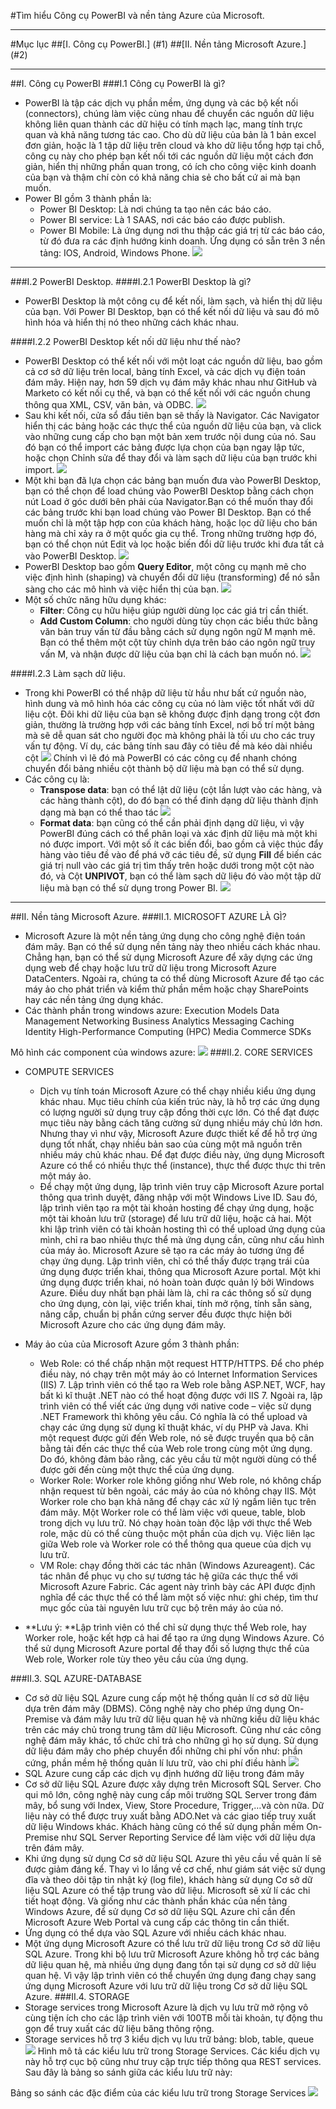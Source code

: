 #Tìm hiểu Công cụ PowerBI và nền tảng Azure của Microsoft.

----
#Mục lục
##[I. Công cụ PowerBI.] (#1)
##[II. Nền tảng Microsoft Azure.] (#2)

----
<a name="1"></a>
##I. Công cụ PowerBI
###I.1 Công cụ PowerBI là gì?
* PowerBI là tập các dịch vụ phần mềm, ứng dụng và các bộ kết nối (connectors), chúng làm việc cùng nhau để chuyển các nguồn dữ liệu không 
liên quan thành các dữ hiệu có tính mạch lạc, mang tính trực quan và khả năng tương tác cao. Cho dù dữ liệu của bản là 1 bản excel đơn
giản, hoặc là 1 tập dữ liệu trên cloud và kho dữ liệu tổng hợp tại chỗ, công cụ này cho phép bạn kết nối tới các nguồn dữ liệu một cách 
đơn giản, hiển thị những phần quan trong, có ích cho công việc kinh doanh của bạn và thậm chí còn có khả năng chia sẻ cho bất cứ ai mà
bạn muốn.
* Power BI gồm 3 thành phần là:
  -	Power BI Desktop: Là nơi chúng ta tạo nên các báo cáo.
  -	Power BI service: Là 1 SAAS, nơi các báo cáo được publish.
  -	Power BI Mobile: Là ứng dụng nơi thu thập các giá trị từ các báo cáo, từ đó đưa ra các định hướng kinh doanh. Ứng dụng có sẵn trên 3 nền tảng: IOS, Android, Windows Phone.
  ![](http://i.imgur.com/QnltSl3.png)
  
----
###I.2 PowerBI Desktop.
####I.2.1 PowerBI Desktop là gì?
* PowerBI Desktop là một công cụ để kết nối, làm sạch, và hiển thị dữ liệu của bạn. Với Power BI Desktop, bạn có thể kết nối dữ liệu
và sau đó mô hình hóa và hiển thị nó theo những cách khác nhau. 

####I.2.2 PowerBI Desktop kết nối dữ liệu như thế nào?
* PowerBI Desktop có thể kết nối với một loạt các nguồn dữ liệu, bao gồm cả cơ sở dữ liệu trên local, bảng tính Excel, và các dịch vụ điện toán đám mây. Hiện nay, hơn 59 dịch vụ đám mây khác nhau như GitHub và Marketo có kết nối cụ thể, và bạn có thể kết nối với các nguồn chung thông qua XML, CSV, văn bản, và ODBC. 
  ![](http://i.imgur.com/TY4GsMe.png)
* Sau khi kết nối, cửa sổ đầu tiên bạn sẽ thấy là Navigator. Các Navigator hiển thị các bảng hoặc các thực thể của nguồn dữ liệu của bạn, và click vào những cung cấp cho bạn một bản xem trước nội dung của nó. Sau đó bạn có thể import các bảng được lựa chọn của bạn ngay lập tức, hoặc chọn Chỉnh sửa để thay đổi và làm sạch dữ liệu của bạn trước khi import. 
  ![](http://i.imgur.com/lbdow5m.png)
* Một khi bạn đã lựa chọn các bảng bạn muốn đưa vào PowerBI Desktop, bạn có thể chọn để load chúng vào PowerBI Desktop bằng cách chọn nút Load ở góc dưới bên phải của Navigator.Bạn có thể muốn thay đổi các bảng trước khi bạn load chúng vào Power BI Desktop. Bạn có thể muốn chỉ là một tập hợp con của khách hàng, hoặc lọc dữ liệu cho bán hàng mà chỉ xảy ra ở một quốc gia cụ thể. Trong những trường hợp đó, bạn có thể chọn nút Edit và lọc hoặc biến đổi dữ liệu trước khi đưa tất cả vào PowerBI Desktop.
  ![](http://i.imgur.com/t6AE7Lm.png)
* PowerBI Desktop bao gồm **Query Editor**, một công cụ mạnh mẽ cho việc định hình (shaping) và chuyển đổi dữ liệu (transforming) để nó sẵn sàng cho các mô hình và việc hiển thị của bạn.
  ![](http://imgur.com/ZWJXsfn)
* Một số chức năng hữu dụng khác:
  * **Filter**: Công cụ hữu hiệu giúp người dùng lọc các giá trị cần thiết.
  * **Add Custom Column**: cho người dùng tùy chọn các biểu thức bằng văn bản truy vấn từ đầu bằng cách sử dụng ngôn ngữ M mạnh mẽ. Bạn có thể thêm một cột tùy chỉnh dựa trên báo cáo ngôn ngữ truy vấn M, và nhận được dữ liệu của bạn chỉ là cách bạn muốn nó.
  ![](http://imgur.com/a4Oo2fy)

####I.2.3 Làm sạch dữ liệu.
* Trong khi PowerBI có thể nhập dữ liệu từ hầu như bất cứ nguồn nào, hình dung và mô hình hóa các công cụ của nó làm việc tốt nhất với dữ liệu cột. Đôi khi dữ liệu của bạn sẽ không được định dạng trong cột đơn giản, thường là trường hợp với các bảng tính Excel, nơi bố trí một bảng mà sẽ dễ quan sát cho người đọc mà không phải là tối ưu cho các truy vấn tự động. Ví dụ, các bảng tính sau đây có tiêu đề mà kéo dài nhiều cột
  ![](http://imgur.com/6JHK7q0)
Chính vì lẽ đó mà PowerBI có các công cụ để nhanh chóng chuyển đổi bảng nhiều cột thành bộ dữ liệu mà bạn có thể sử dụng.
* Các công cụ là:
  * **Transpose data**: bạn có thể lật dữ liệu (cột lần lượt vào các hàng, và các hàng thành cột), do đó bạn có thể đinh dạng dữ liệu thành định dạng mà bạn có thể thao tác
  ![](http://imgur.com/MaUqXpr)
  * **Format data**: bạn cũng có thể cần phải định dạng dữ liệu, vì vậy PowerBI đúng cách có thể phân loại và xác định dữ liệu mà một khi nó được import.
  Với một số ít các biến đổi, bao gồm cả việc thúc đẩy hàng vào tiêu đề vào để phá vỡ các tiêu đề, sử dụng **Fill** để biến các giá trị null vào các giá trị tìm thấy trên hoặc dưới trong một cột nào đó, và Cột **UNPIVOT**, bạn có thể làm sạch dữ liệu đó vào một tập dữ liệu mà bạn có thể sử dụng trong Power BI.
  ![](http://imgur.com/rMvTGYW)

----
<a name="2"></a>
##II. Nền tảng Microsoft Azure.
###II.1. MICROSOFT AZURE LÀ GÌ?
* Microsoft Azure là một nền tảng ứng dụng cho công nghệ điện toán đám mây. Bạn có thể sử dụng nền tảng này theo nhiều cách khác nhau. Chẳng hạn, bạn có thể sử dụng Microsoft Azure để xây dựng các ứng dụng web để chạy hoặc lưu trữ dữ liệu trong Microsoft Azure DataCenters. Ngoài ra, chúng ta có thể dùng Microsoft Azure để tạo các máy ảo cho phát triển và kiểm thử phần mềm hoặc chạy SharePoints hay các nền tảng ứng dụng khác.
* Các thành phần trong windows azure:
  Execution Models
  Data Management
  Networking
  Business Analytics
  Messaging
  Caching
  Identity
  High-Performance Computing (HPC)
  Media
  Commerce
  SDKs

Mô hình các component của windows azure:
  ![](http://imgur.com/wcmG7wL)
###II.2. CORE SERVICES
* COMPUTE SERVICES
  * Dịch vụ tính toán Microsoft Azure có thể chạy nhiều kiểu ứng dụng khác nhau. Mục tiêu chính của kiến trúc này, là hỗ trợ các ứng dụng có lượng người sử dụng truy cập đồng thời cực lớn. Có thể đạt được mục tiêu này bằng cách tăng cường sử dụng nhiều máy chủ lớn hơn. Nhưng thay vì như vậy, Microsoft Azure được thiết kế để hỗ trợ ứng dụng tốt nhất, chạy nhiều bản sao của cùng một mã nguồn trên nhiều máy chủ khác nhau. Để đạt được điều này, ứng dụng Microsoft Azure có thể có nhiều thực thể (instance), thực thể được thực thi trên một máy ảo.
  * Để chạy một ứng dụng, lập trình viên truy cập Microsoft Azure portal thông qua trình duyệt, đăng nhập với một Windows Live ID. Sau đó, lập trình viên tạo ra một tài khoản hosting để chạy ứng dụng, hoặc một tài khoản lưu trữ (storage) để lưu trữ dữ liệu, hoặc cả hai. Một khi lập trình viên có tài khoản hosting thì có thể upload ứng dụng của mình, chỉ ra bao nhiêu thực thể mà ứng dụng cần, cũng như cấu hình của máy ảo. Microsoft Azure sẽ tạo ra các máy ảo tương ứng để chạy ứng dụng. Lập trình viên, chỉ có thể thấy được trạng trái của ứng dụng được triển khai, thông qua Microsoft Azure portal. Một khi ứng dụng được triển khai, nó hoàn toàn được quản lý bởi Windows Azure. Điều duy nhất bạn phải làm là, chỉ ra các thông số sử dụng cho ứng dụng, còn lại, việc triển khai, tính mở rộng, tính sẵn sàng, nâng cấp, chuẩn bị phần cứng server đều được thực hiện bởi Microsoft Azure cho các ứng dụng đám mây.
  
* Máy ảo của của Microsoft Azure gồm 3 thành phần:
  * Web Role: có thể chấp nhận một request HTTP/HTTPS. Để cho phép điều này, nó chạy trên một máy ảo có Internet Information Services (IIS) 7. Lập trình viên có thể tạo ra Web role bằng ASP.NET, WCF, hay bất kì kĩ thuật .NET nào có thể hoạt động được với IIS 7. Ngoài ra, lập trình viên có thể viết các ứng dụng với native code – việc sử dụng .NET Framework thì không yêu cầu. Có nghĩa là có thể upload và chạy các ứng dụng sử dụng kĩ thuật khác, ví dụ PHP và Java. Khi một request được gửi đến Web role, nó sẽ được truyền qua bộ cân bằng tải đến các thực thể của Web role trong cùng một ứng dụng. Do đó, không đảm bảo rằng, các yêu cầu từ một người dùng có thể được gởi đến cùng một thực thể của ứng dụng.
  * Worker Role: Worker role không giống như Web role, nó không chấp nhận request từ bên ngoài, các máy ảo của nó không chạy IIS. Một Worker role cho bạn khả năng để chạy các xử lý ngầm liên tục trên đám mây. Một Worker role có thể làm việc với queue, table, blob trong dịch vụ lưu trữ. Nó chạy hoàn toàn độc lập với thực thể Web role, mặc dù có thể cùng thuộc một phần của dịch vụ. Việc liên lạc giữa Web role và Worker role có thể thông qua queue của dịch vụ lưu trữ.
  * VM Role: chạy đồng thời các tác nhân (Windows Azureagent). Các tác nhân để phục vụ cho sự tương tác hệ giữa các thực thể với Microsoft Azure Fabric. Các agent này trình bày các API được định nghĩa để các thực thể có thể làm một số việc như: ghi chép, tìm thư mục gốc của tài nguyên lưu trữ cục bộ trên máy ảo của nó.
  
* **Lưu ý: **Lập trình viên có thể chỉ sử dụng thực thể Web role, hay Worker role, hoặc kết hợp cả hai để tạo ra ứng dụng Windows Azure. Có thể sử dụng Microsoft Azure portal để thay đổi số lượng thực thể của Web role, Worker role tùy theo yêu cầu của ứng dụng.

###II.3. SQL AZURE-DATABASE
* Cơ sở dữ liệu SQL Azure cung cấp một hệ thống quản lí cơ sở dữ liệu dựa trên đám mây (DBMS). Công nghệ này cho phép ứng dụng On-Premise và đám mây lưu trữ dữ liệu quan hệ và những kiểu dữ liệu khác trên các máy chủ trong trung tâm dữ liệu Microsoft. Cũng như các công nghệ đám mây khác, tổ chức chỉ trả cho những gì họ sử dụng. Sử dụng dữ liệu đám mây cho phép chuyển đổi những chi phí vốn như: phần cứng, phần mềm hệ thống quản lí lưu trữ, vào chi phí điều hành
  ![](http://imgur.com/DH7k5fG)
* SQL Azure cung cấp các dịch vụ định hướng dữ liệu trong đám mây
* Cơ sở dữ liệu SQL Azure được xây dựng trên Microsoft SQL Server. Cho qui mô lớn, công nghệ này cung cấp môi trường SQL Server trong đám mây, bổ sung với Index, View, Store Procedure, Trigger,…và còn nữa. Dữ liệu này có thể được truy xuất bằng ADO.Net và các giao tiếp truy xuất dữ liệu Windows khác. Khách hàng cũng có thể sử dụng phần mềm On-Premise như SQL Server Reporting Service để làm việc với dữ liệu dựa trên đám mây.
* Khi ứng dụng sử dụng Cơ sở dữ liệu SQL Azure thì yêu cầu về quản lí sẽ được giảm đáng kể. Thay vì lo lắng về cơ chế, như giám sát việc sử dụng đĩa và theo dõi tập tin nhật ký (log file), khách hàng sử dụng Cơ sở dữ liệu SQL Azure có thể tập trung vào dữ liệu. Microsoft sẽ xử lí các chi tiết hoạt động. Và giống như các thành phần khác của nền tảng Windows Azure, để sử dụng Cơ sở dữ liệu SQL Azure chỉ cần đến Microsoft Azure Web Portal và cung cấp các thông tin cần thiết.
* Ứng dụng có thể dựa vào SQL Azure với nhiều cách khác nhau.
* Một ứng dụng Microsoft Azure có thể lưu trữ dữ liệu trong Cơ sở dữ liệu SQL Azure. Trong khi bộ lưu trữ Microsoft Azure không hỗ trợ các bảng dữ liệu quan hệ, mà nhiều ứng dụng đang tồn tại sử dụng cơ sở dữ liệu quan hệ. Vì vậy lập trình viên có thể chuyển ứng dụng đang chạy sang ứng dụng Microsoft Azure với lưu trữ dữ liệu trong Cơ sở dữ liệu SQL Azure.
###II.4. STORAGE
* Storage services trong Microsoft Azure là dịch vụ lưu trữ mở rộng vô cùng tiện ích cho các lập trình viên với 100TB mỗi tài khoản, tự động thu gọn để truy xuất các dữ liệu băng thông rộng.
* Storage services hỗ trợ 3 kiểu dịch vụ lưu trữ bảng: blob, table, queue
 ![](http://imgur.com/vdnGufy)
Hình mô tả các kiểu lưu trữ trong Storage Services.
Các kiểu dịch vụ này hỗ trợ cục bộ cũng như truy cập trực tiếp thông qua REST services. Sau đây là bảng so sánh giữa các kiểu lưu trữ này:

Bảng so sánh các đặc điểm của các kiểu lưu trữ trong Storage Services
![](http://imgur.com/a8xKTUw)
